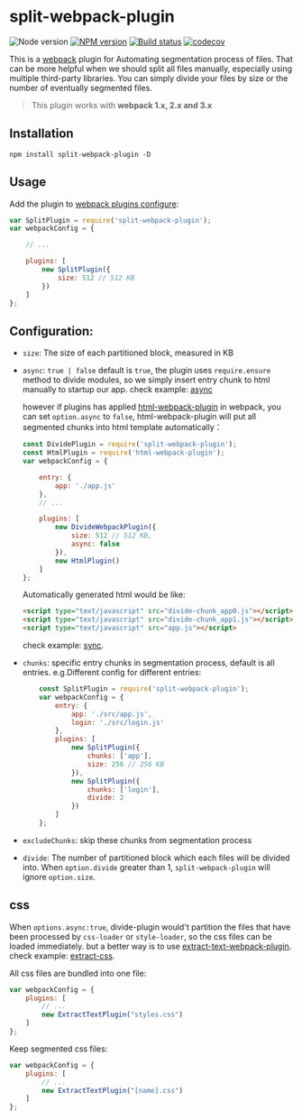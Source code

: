 # split-webpack-plugin

![Node version][node-image]
[![NPM version][npm-image]][npm-url]
[![Build status](https://img.shields.io/travis/lxjwlt/split-webpack-plugin/dev.svg)](https://travis-ci.org/lxjwlt/split-webpack-plugin)
[![codecov](https://img.shields.io/codecov/c/github/lxjwlt/split-webpack-plugin/dev.svg)](https://codecov.io/gh/lxjwlt/split-webpack-plugin/branch/dev)


This is a [webpack](http://webpack.github.io/) plugin for Automating segmentation process of files. That can be more helpful when we should split all files manually, especially using multiple third-party libraries. You can simply divide your files by size or the number of eventually segmented files.

> This plugin works with **webpack 1.x, 2.x and 3.x**

## Installation

```
npm install split-webpack-plugin -D
```

## Usage

Add the plugin to [webpack plugins configure](https://webpack.js.org/concepts/plugins/#usage):

```javascript
var SplitPlugin = require('split-webpack-plugin');
var webpackConfig = {

    // ...

    plugins: [
        new SplitPlugin({
            size: 512 // 512 KB
        })
    ]
};
```

## Configuration:

- `size`: The size of each partitioned block, measured in KB
- `async`: `true | false` default is `true`, the plugin uses `require.ensure` method to divide modules, so we simply insert entry chunk to html manually to startup our app. check example: [async](./examples/async)

    however if plugins has applied [html-webpack-plugin](https://github.com/jantimon/html-webpack-plugin) in webpack, you can set `option.async` to `false`, html-webpack-plugin will put all segmented chunks into html template automatically：

    ```javascript
    const DividePlugin = require('split-webpack-plugin');
    const HtmlPlugin = require('html-webpack-plugin');
    var webpackConfig = {

        entry: {
            app: './app.js'
        },
        // ...

        plugins: [
            new DivideWebpackPlugin({
                size: 512 // 512 KB,
                async: false
            }),
            new HtmlPlugin()
        ]
    };
    ```

    Automatically generated html would be like:

    ```html
    <script type="text/javascript" src="divide-chunk_app0.js"></script>
    <script type="text/javascript" src="divide-chunk_app1.js"></script>
    <script type="text/javascript" src="app.js"></script>
    ```

    check example: [sync](./examples/sync).

- `chunks`: specific entry chunks in segmentation process, default is all entries. e.g.Different config for different entries:

    ```javascript
        const SplitPlugin = require('split-webpack-plugin');
        var webpackConfig = {
            entry: {
                app: './src/app.js',
                login: './src/login.js'
            },
            plugins: [
                new SplitPlugin({
                    chunks: ['app'],
                    size: 256 // 256 KB
                }),
                new SplitPlugin({
                    chunks: ['login'],
                    divide: 2
                })
            ]
        };
    ```

- `excludeChunks`: skip these chunks from segmentation process
- `divide`: The number of partitioned block which each files will be divided into. When `option.divide` greater than 1, `split-webpack-plugin` will ignore `option.size`.

## css

When `options.async:true`, divide-plugin would't partition the files that have been processed by `css-loader` or `style-loader`, so the css files can be loaded immediately. but a better way is to use [extract-text-webpack-plugin](https://github.com/webpack-contrib/extract-text-webpack-plugin). check example: [extract-css](./examples/extract-css).

All css files are bundled into one file:

```javascript
var webpackConfig = {
    plugins: [
        // ...
        new ExtractTextPlugin("styles.css")
    ]
};
```

Keep segmented css files:

```javascript
var webpackConfig = {
    plugins: [
        // ...
        new ExtractTextPlugin("[name].css")
    ]
};
```

[npm-url]: https://www.npmjs.com/package/split-webpack-plugin
[npm-image]: https://img.shields.io/npm/v/split-webpack-plugin.svg
[node-image]: https://img.shields.io/node/v/split-webpack-plugin.svg
